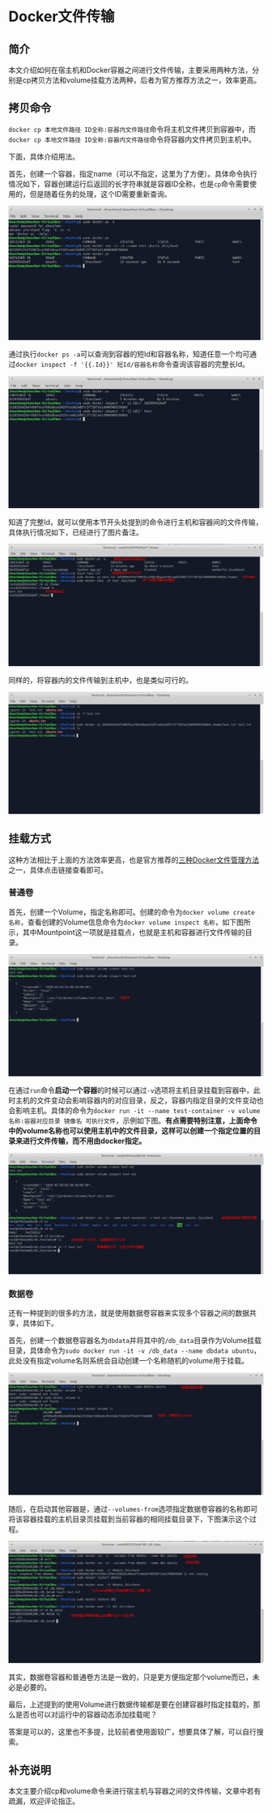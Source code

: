# Docker文件传输


## 简介
本文介绍如何在宿主机和Docker容器之间进行文件传输，主要采用两种方法，分别是cp拷贝方法和volume挂载方法两种，后者为官方推荐方法之一，效率更高。


## 拷贝命令
`docker cp 本地文件路径 ID全称:容器内文件路径`命令将主机文件拷贝到容器中，而`docker cp 本地文件路径 ID全称:容器内文件路径`命令将容器内文件拷贝到主机中。

下面，具体介绍用法。

首先，创建一个容器，指定name（可以不指定，这里为了方便）。具体命令执行情况如下，容器创建运行后返回的长字符串就是容器ID全称，也是`cp`命令需要使用的，但是随着任务的处理，这个ID需要重新查询。

![](./assets/create.png)

通过执行`docker ps -a`可以查询到容器的短Id和容器名称，知道任意一个均可通过`docker inspect -f '{{.Id}}' 短Id/容器名称`命令查询该容器的完整长Id。

![](./assets/longid.png)

知道了完整Id，就可以使用本节开头处提到的命令进行主机和容器间的文件传输，具体执行情况如下，已经进行了图片备注。

![](./assets/cp1.png)

同样的，将容器内的文件传输到主机中，也是类似可行的。

![](./assets/cp2.png)


## 挂载方式
这种方法相比于上面的方法效率更高，也是官方推荐的[三种Docker文件管理方法](https://docs.docker.com/storage/)之一，具体点击链接查看即可。

### 普通卷
首先，创建一个Volume，指定名称即可。创建的命令为`docker volume create 名称`，查看创建的Volume信息命令为`docker volume inspect 名称`，如下图所示，其中Mountpoint这一项就是挂载点，也就是主机和容器进行文件传输的目录。

![](./assets/volume.png)

在通过`run`命令**启动一个容器**的时候可以通过`-v`选项将主机目录挂载到容器中，此时主机的文件变动会影响容器内的对应目录，反之，容器内指定目录的文件变动也会影响主机。具体的命令为`docker run -it --name test-container -v volume名称:容器对应目录 镜像名 可执行文件`，示例如下图。**有点需要特别注意，上面命令中的volume名称也可以使用主机中的文件目录，这样可以创建一个指定位置的目录来进行文件传输，而不用由docker指定。**

![](./assets/volume-test.png)

### 数据卷
还有一种提到的很多的方法，就是使用数据卷容器来实现多个容器之间的数据共享，具体如下。

首先，创建一个数据卷容器名为`dbdata`并将其中的`/db_data`目录作为Volume挂载目录，具体命令为`sudo docker run -it -v /db_data --name dbdata ubuntu`，此处没有指定volume名则系统会自动创建一个名称随机的volume用于挂载。

![](./assets/dbdata.png)

随后，在启动其他容器是，通过`--volumes-from`选项指定数据卷容器的名称即可将该容器挂载的主机目录页挂载到当前容器的相同挂载目录下，下图演示这个过程。

![](./assets/dbdata2.png)


其实，数据卷容器和普通卷方法是一致的，只是更方便指定那个volume而已，未必是必要的。

最后，上述提到的使用Volume进行数据传输都是要在创建容器时指定挂载的，那么是否也可以对运行中的容器动态添加挂载呢？

答案是可以的，这里也不多提，比较前者使用面较广，想要具体了解，可以自行搜索。


## 补充说明
本文主要介绍cp和volume命令来进行宿主机与容器之间的文件传输，文章中若有疏漏，欢迎评论指正。